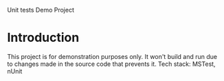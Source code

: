 Unit tests Demo Project

# Introduction 
This project is for demonstration purposes only. It won't build and run due to changes made in the source code that prevents it.
Tech stack: MSTest, nUnit